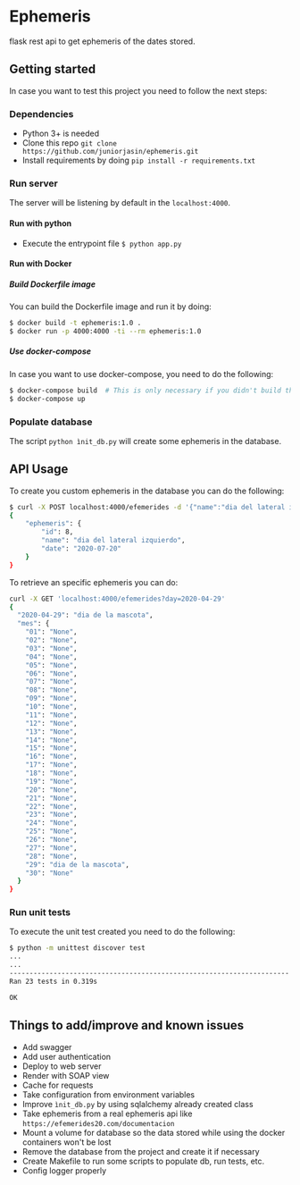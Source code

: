 # Ephemeris

flask rest api to get ephemeris of the dates stored.

## Getting started

In case you want to test this project you need to follow the next steps:

### Dependencies

- Python 3+ is needed
- Clone this repo `git clone https://github.com/juniorjasin/ephemeris.git`
- Install requirements by doing `pip install -r requirements.txt`

### Run server

The server will be listening by default in the `localhost:4000`.

#### Run with python

- Execute the entrypoint file `$ python app.py`

#### Run with Docker

##### Build Dockerfile image

You can build the Dockerfile image and run it by doing:
```bash
$ docker build -t ephemeris:1.0 .
$ docker run -p 4000:4000 -ti --rm ephemeris:1.0
```

##### Use docker-compose

In case you want to use docker-compose, you need to do the following:
```bash
$ docker-compose build  # This is only necessary if you didn't build the image before
$ docker-compose up
```

### Populate database

The script `python ìnit_db.py` will create some ephemeris in the database.  


## API Usage 

To create you custom ephemeris in the database you can do the following:
```bash
$ curl -X POST localhost:4000/efemerides -d '{"name":"dia del lateral izquierdo", "date":"2020-07-20"}' -H 'Content-Type:Application/json'
{
    "ephemeris": {
        "id": 8,
        "name": "dia del lateral izquierdo",
        "date": "2020-07-20"
    }
} 
```

To retrieve an specific ephemeris you can do:
```bash
curl -X GET 'localhost:4000/efemerides?day=2020-04-29'                                                   master    
{
  "2020-04-29": "dia de la mascota", 
  "mes": {
    "01": "None", 
    "02": "None", 
    "03": "None", 
    "04": "None", 
    "05": "None", 
    "06": "None", 
    "07": "None", 
    "08": "None", 
    "09": "None", 
    "10": "None", 
    "11": "None", 
    "12": "None", 
    "13": "None", 
    "14": "None", 
    "15": "None", 
    "16": "None", 
    "17": "None", 
    "18": "None", 
    "19": "None", 
    "20": "None", 
    "21": "None", 
    "22": "None", 
    "23": "None", 
    "24": "None", 
    "25": "None", 
    "26": "None", 
    "27": "None", 
    "28": "None", 
    "29": "dia de la mascota", 
    "30": "None"
  }
}
``` 

### Run unit tests

To execute the unit test created you need to do the following:
```bash
$ python -m unittest discover test
...
...
----------------------------------------------------------------------
Ran 23 tests in 0.319s

OK
``` 


## Things to add/improve and known issues

- Add swagger
- Add user authentication
- Deploy to web server
- Render with SOAP view
- Cache for requests
- Take configuration from environment variables
- Improve `ìnit_db.py` by using sqlalchemy already created class 
- Take ephemeris from a real ephemeris api like `https://efemerides20.com/documentacion`
- Mount a volume for database so the data stored while using the docker containers won't be lost
- Remove the database from the project and create it if necessary
- Create Makefile to run some scripts to populate db, run tests, etc.
- Config logger properly

